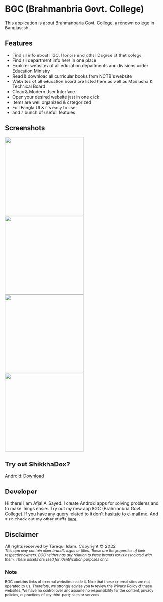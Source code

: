 # BGC (Brahmanbria Govt. College)

This application is about Brahmanbaria Govt. College, a renown college in Banglasesh.

## Features

 - Find all info about HSC, Honors and other Degree of that colege
 -  Find all department info  here in one place
 - Explorer websites of all education departments and divisions under Education Ministry
 - Read & download all curricular books from NCTB's website
 - Websites of all education board are listed here as well as Madrasha & Technical Board
 - Clean & Modern User Interface
 - Open your desired website just in one click
 - Items are well organized & categorized
 - Full Bangla UI & it's easy to use
 - and a bunch of usefull features

## Screenshots

<img src="screenshots/screenshot_1.png" width="256"> <img src="screenshots/screenshot_2.png" width="256"> <img src="screenshots/screenshot_3.png" width="256"> <img src="screenshots/screenshot_4.png" width="256">
<!-- ![hello](screenshots/screenshot_1.png)
![hello](screenshots/screenshot_2.png)
![hello](screenshots/screenshot_3.png) -->

## Try out ShikkhaDex?

Android: [Download](https://github.com/afjal-al-sayed/shikkha_dex/raw/master/release/shikkha_dex.apk)

## Developer

Hi there! I am Afjal Al Sayed. I create Android apps for solving problems and to make things easier. Try out my new app BGC (Brahmanbria Govt. College). If you have any query related to it don't hasitate to [e-mail me](mailto:sayed01851@gmail.com). And also check out my other stuffs [here](https://github.com/tareqi542).

## Disclaimer

All rights reserved by Tarequl Islam. Copyright &copy; 2022.
<br/><small><i>This app may contain other brand’s logos or titles. These are the properties of their respective owners. BGC neither has any relation to these brands nor is associated with them. These assets are used for identification purposes only.</i></small>

### Note
 <small>BGC contains links of external websites inside it. Note that these external sites are not operated by us. Therefore, we strongly advise you to review the Privacy Policy of these websites. We have no control over and assume no responsibility for the content, privacy policies, or practices of any third-party sites or services.</small>
